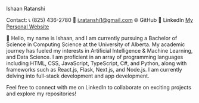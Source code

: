 Ishaan Ratanshi

Contact:
📞 (825) 436-2780
📧 i.ratanshi1@gmail.com
🌐 GitHub
🔗 LinkedIn 
[My Personal Website](https://iratansh.github.io/personal-website/#home)

👋 Hello, my name is Ishaan, and I am currently pursuing a Bachelor of Science in Computing Science at the University of Alberta. My academic journey has fueled my interests in Artificial Intelligence & Machine Learning, and Data Science. I am proficient in an array of programming languages including HTML, CSS, JavaScript, TypeScript, C#, and Python, along with frameworks such as React.js, Flask, Next.js, and Node.js. I am currently delving into full-stack development and app development.

Feel free to connect with me on LinkedIn to collaborate on exciting projects and explore my repositories!


